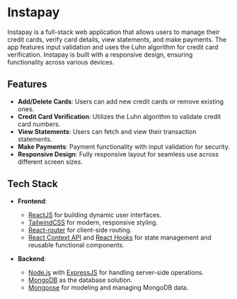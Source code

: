# Instapay

Instapay is a full-stack web application that allows users to manage their credit cards, verify card details, view statements, and make payments. The app features input validation and uses the Luhn algorithm for credit card verification. Instapay is built with a responsive design, ensuring functionality across various devices.

## Features

- **Add/Delete Cards**: Users can add new credit cards or remove existing ones.
- **Credit Card Verification**: Utilizes the Luhn algorithm to validate credit card numbers.
- **View Statements**: Users can fetch and view their transaction statements.
- **Make Payments**: Payment functionality with input validation for security.
- **Responsive Design**: Fully responsive layout for seamless use across different screen sizes.

## Tech Stack

- **Frontend**: 
  - [ReactJS](https://reactjs.org/) for building dynamic user interfaces.
  - [TailwindCSS](https://tailwindcss.com/) for modern, responsive styling.
  - [React-router](https://reactrouter.com/) for client-side routing.
  - [React Context API](https://reactjs.org/docs/context.html) and [React Hooks](https://reactjs.org/docs/hooks-intro.html) for state management and reusable functional components.

- **Backend**: 
  - [Node.js](https://nodejs.org/) with [ExpressJS](https://expressjs.com/) for handling server-side operations.
  - [MongoDB](https://www.mongodb.com/) as the database solution.
  - [Mongoose](https://mongoosejs.com/) for modeling and managing MongoDB data.
 
 

